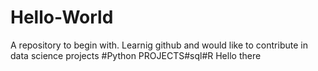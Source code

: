 # Hello-World
A repository to begin with.
Learnig github and would like to contribute in data science projects
#Python PROJECTS#sql#R
Hello there